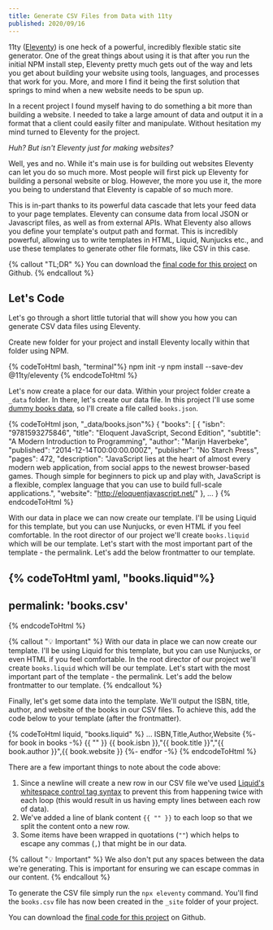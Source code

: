 ```yaml
---
title: Generate CSV Files from Data with 11ty
published: 2020/09/16
---
```

11ty ([Eleventy](http://11ty.dev/)) is one heck of a powerful, incredibly flexible static site generator. One of the great things about using it is that after you run the initial NPM install step, Eleventy pretty much gets out of the way and lets you get about building your website using tools, languages, and processes that work for you. More, and more I find it being the first solution that springs to mind when a new website needs to be spun up.

In a recent project I found myself having to do something a bit more than building a website. I needed to take a large amount of data and output it in a format that a client could easily filter and manipulate. Without hesitation my mind turned to Eleventy for the project.

_Huh? But isn't Eleventy just for making websites?_

Well, yes and no. While it's main use is for building out websites Eleventy can let you do so much more. Most people will first pick up Eleventy for building a personal website or blog. However, the more you use it, the more you being to understand that Eleventy is capable of so much more.

This is in-part thanks to its powerful data cascade that lets your feed data to your page templates. Eleventy can consume data from local JSON or Javascript files, as well as from external APIs. What Eleventy also allows you define your template's output path and format. This is incredibly powerful, allowing us to write templates in HTML, Liquid, Nunjucks etc., and use these templates to generate other file formats, like CSV in this case.

{% callout "TL;DR" %}
You can download the [final code for this project](https://github.com/fishintaiwan/11ty-csv-demo) on Github.
{% endcallout %}

## Let's Code

Let's go through a short little tutorial that will show you how you can generate CSV data files using Eleventy.

Create new folder for your project and install Eleventy locally within that folder using NPM.

{% codeToHtml bash, "terminal"%}
npm init -y
npm install --save-dev @11ty/eleventy
{% endcodeToHtml %}

Let's now create a place for our data. Within your project folder create a `_data` folder. In there, let's create our data file. In this project I'll use some [dummy books data](https://gist.github.com/nanotaboada/6396437), so I'll create a file called `books.json`.

{% codeToHtml json, "_data/books.json"%}
{
"books": [
{
"isbn": "9781593275846",
"title": "Eloquent JavaScript, Second Edition",
"subtitle": "A Modern Introduction to Programming",
"author": "Marijn Haverbeke",
"published": "2014-12-14T00:00:00.000Z",
"publisher": "No Starch Press",
"pages": 472,
"description": "JavaScript lies at the heart of almost every modern web application, from social apps to the newest browser-based games. Though simple for beginners to pick up and play with, JavaScript is a flexible, complex language that you can use to build full-scale applications.",
"website": "http://eloquentjavascript.net/"
},
...
}
{% endcodeToHtml %}

With our data in place we can now create our template. I'll be using Liquid for this template, but you can use Nunjucks, or even HTML if you feel comfortable. In the root director of our project we'll create `books.liquid` which will be our template. Let's start with the most important part of the template - the permalink. Let's add the below frontmatter to our template.

<!-- markdownlint-disable MD003 MD022 -->
{% codeToHtml yaml, "books.liquid"%}
---
permalink: 'books.csv'
---
{% endcodeToHtml %}
<!-- markdownlint-enable MD003 MD022-->

{% callout "💡 Important" %}
With our data in place we can now create our template. I'll be using Liquid for this template, but you can use Nunjucks, or even HTML if you feel comfortable. In the root director of our project we'll create `books.liquid` which will be our template. Let's start with the most important part of the template - the permalink. Let's add the below frontmatter to our template.
{% endcallout %}

Finally, let's get some data into the template. We'll output the ISBN, title, author, and website of the books in our CSV files. To achieve this, add the code below to your template (after the frontmatter).

{% codeToHtml liquid, "books.liquid" %}
    ...
    ISBN,Title,Author,Website
    {%- for book in books -%}
    {{ "" }}
    {{ book.isbn }},"{{ book.title }}","{{ book.author }}",{{ book.website }}
    {%- endfor -%}
{% endcodeToHtml %}

There are a few important things to note about the code above:

1. Since a newline will create a new row in our CSV file we've used [Liquid's whitespace control tag syntax](https://shopify.github.io/liquid/basics/whitespace/) to prevent this from happening twice with each loop (this would result in us having empty lines between each row of data).
2. We've added a line of blank content `{{ "" }}` to each loop so that we split the content onto a new row.
3. Some items have been wrapped in quotations (`""`) which helps to escape any commas (`,`) that might be in our data.

{% callout "💡 Important" %}
We also don't put any spaces between the data we're generating. This is important for ensuring we can escape commas in our content.
{% endcallout %}

To generate the CSV file simply run the `npx eleventy` command. You'll find the `books.csv` file has now been created in the `_site` folder of your project.

You can download the [final code for this project](https://github.com/fishintaiwan/11ty-csv-demo) on Github.
